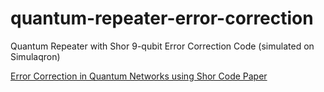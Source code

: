 # quantum-repeater-error-correction
Quantum Repeater with Shor 9-qubit Error Correction Code (simulated on Simulaqron)

[Error Correction in Quantum Networks using Shor Code Paper](https://github.com/sebastian-king/quantum-repeater-error-correction/blob/master/Error%20Correction%20in%20Quantum%20Networks%20using%20Shor%20Code.pdf)
